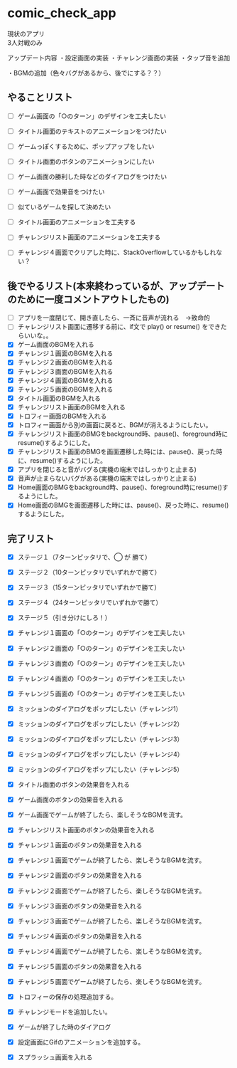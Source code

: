 # comic_check_app

現状のアプリ  
 3人対戦のみ
 

アップデート内容
・設定画面の実装
・チャレンジ画面の実装
・タップ音を追加

・BGMの追加（色々バグがあるから、後でにする？？）



## やることリスト
- [ ] ゲーム画面の「○のターン」のデザインを工夫したい  

- [ ] タイトル画面のテキストのアニメーションをつけたい
- [ ] ゲームっぽくするために、ポップアップをしたい
- [ ] タイトル画面のボタンのアニメーションにしたい
- [ ] ゲーム画面の勝利した時などのダイアログをつけたい
- [ ] ゲーム画面で効果音をつけたい
- [ ] 似ているゲームを探して決めたい
- [ ] タイトル画面のアニメーションを工夫する
- [ ] チャレンジリスト画面のアニメーションを工夫する
- [ ] チャレンジ４画面でクリアした時に、StackOverflowしているかもしれない？


## 後でやるリスト(本来終わっているが、アップデートのために一度コメントアウトしたもの)
- [ ] アプリを一度閉じて、開き直したら、一斉に音声が流れる　→致命的
- [ ] チャレンジリスト画面に遷移する前に、if文で play() or resume() をできたらいいな。。
- [x] ゲーム画面のBGMを入れる
- [x] チャレンジ１画面のBGMを入れる
- [x] チャレンジ２画面のBGMを入れる
- [x] チャレンジ３画面のBGMを入れる
- [x] チャレンジ４画面のBGMを入れる
- [x] チャレンジ５画面のBGMを入れる
- [x] タイトル画面のBGMを入れる
- [x] チャレンジリスト画面のBGMを入れる
- [x] トロフィー画面のBGMを入れる
- [x] トロフィー画面から別の画面に戻ると、BGMが消えるようにしたい。
- [x] チャレンジリスト画面のBMGをbackground時、pause()、foreground時にresume()するようにした。
- [x] チャレンジリスト画面のBMGを画面遷移した時には、pause()、戻った時に、resume()するようにした。
- [x] アプリを閉じると音がバグる(実機の端末ではしっかりと止まる)
- [x] 音声が止まらないバグがある(実機の端末ではしっかりと止まる)
- [x] Home画面のBMGをbackground時、pause()、foreground時にresume()するようにした。
- [x] Home画面のBMGを画面遷移した時には、pause()、戻った時に、resume()するようにした。

## 完了リスト
- [x] ステージ１（7ターンピッタリで、◯ が 勝て）
- [x] ステージ２（10ターンピッタリでいずれかで勝て）
- [x] ステージ３（15ターンピッタリでいずれかで勝て）
- [x] ステージ４（24ターンピッタリでいずれかで勝て）
- [x] ステージ５（引き分けにしろ！） 
- [x] チャレンジ１画面の「○のターン」のデザインを工夫したい  
- [x] チャレンジ２画面の「○のターン」のデザインを工夫したい  
- [x] チャレンジ３画面の「○のターン」のデザインを工夫したい  
- [x] チャレンジ４画面の「○のターン」のデザインを工夫したい  
- [x] チャレンジ５画面の「○のターン」のデザインを工夫したい  
- [x] ミッションのダイアログをポップにしたい（チャレンジ1）
- [x] ミッションのダイアログをポップにしたい（チャレンジ2）
- [x] ミッションのダイアログをポップにしたい（チャレンジ3）
- [x] ミッションのダイアログをポップにしたい（チャレンジ4）
- [x] ミッションのダイアログをポップにしたい（チャレンジ5）
- [x] タイトル画面のボタンの効果音を入れる
- [x] ゲーム画面のボタンの効果音を入れる
- [x] ゲーム画面でゲームが終了したら、楽しそうなBGMを流す。
- [x] チャレンジリスト画面のボタンの効果音を入れる
- [x] チャレンジ１画面のボタンの効果音を入れる
- [x] チャレンジ１画面でゲームが終了したら、楽しそうなBGMを流す。
- [x] チャレンジ２画面のボタンの効果音を入れる
- [x] チャレンジ２画面でゲームが終了したら、楽しそうなBGMを流す。
- [x] チャレンジ３画面のボタンの効果音を入れる
- [x] チャレンジ３画面でゲームが終了したら、楽しそうなBGMを流す。
- [x] チャレンジ４画面のボタンの効果音を入れる
- [x] チャレンジ４画面でゲームが終了したら、楽しそうなBGMを流す。
- [x] チャレンジ５画面のボタンの効果音を入れる
- [x] チャレンジ５画面でゲームが終了したら、楽しそうなBGMを流す。
- [x] トロフィーの保存の処理追加する。
- [x] チャレンジモードを追加したい。
- [x] ゲームが終了した時のダイアログ
- [x] 設定画面にGifのアニメーションを追加する。
- [x] スプラッシュ画面を入れる

 
